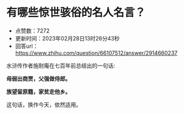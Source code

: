 # 有哪些惊世骇俗的名人名言？
- 点赞数：7272
- 更新时间：2023年02月28日13时26分43秒
- 回答url：https://www.zhihu.com/question/66107512/answer/2914660237
<body>
 <p data-pid="m4EKfFnx">水浒传作者施耐庵在七百年前总结出的一句话:</p>
 <p data-pid="QhfBZ_WY"><b>母弱出商贾，父强做侍郎。</b></p>
 <p data-pid="FqVAwKCR"><b>族望留原籍，家贫走他乡。</b></p>
 <p data-pid="9NDYXlkm">这句话，换作今天，依然适用。 ​</p>
</body>